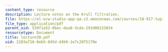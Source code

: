 ```yaml
---
content_type: resource
description: Lecture notes on the Krull filtration.
file: https://ol-ocw-studio-app-qa.s3.amazonaws.com/courses/18-917-topics-in-algebraic-topology-the-sullivan-conjecture-fall-2007/2203a7160eb5845dd4b91e7c2075170e_lecture38.pdf
file_type: application/pdf
parent_uid: 539f1a52-9bec-dea8-3cda-293d08133024
resourcetype: Document
title: lecture38.pdf
uid: 2203a716-0eb5-845d-d4b9-1e7c2075170e
---
```

